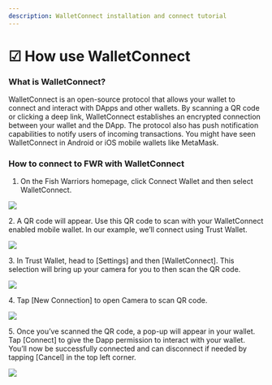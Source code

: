 ```yaml
---
description: WalletConnect installation and connect tutorial
---
```


# ☑ How use WalletConnect

### What is WalletConnect? <a href="#header-1" id="header-1"></a>

WalletConnect is an open-source protocol that allows your wallet to connect and interact with DApps and other wallets. By scanning a QR code or clicking a deep link, WalletConnect establishes an encrypted connection between your wallet and the DApp. The protocol also has push notification capabilities to notify users of incoming transactions. You might have seen WalletConnect in Android or iOS mobile wallets like MetaMask.&#x20;

### How to connect to FWR with WalletConnect <a href="#header-2" id="header-2"></a>

1. On the Fish Warriors homepage, click Connect Wallet and then select WalletConnect.

![](<../.gitbook/assets/step 1.png>)

2\. A QR code will appear. Use this QR code to scan with your WalletConnect enabled mobile wallet. In our example, we’ll connect using Trust Wallet.

![](<../.gitbook/assets/step 2.png>)

3\. In Trust Wallet, head to \[Settings] and then \[WalletConnect]. This selection will bring up your camera for you to then scan the QR code.

![](<../.gitbook/assets/step 3.PNG>)

4\. Tap \[New Connection] to open Camera to scan QR code.

![](<../.gitbook/assets/step 4.PNG>)

5\. Once you’ve scanned the QR code, a pop-up will appear in your wallet. Tap \[Connect] to give the Dapp permission to interact with your wallet. You’ll now be successfully connected and can disconnect if needed by tapping \[Cancel] in the top left corner.

![](<../.gitbook/assets/step 6.PNG>)
